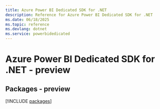 ```yaml
---
title: Azure Power BI Dedicated SDK for .NET
description: Reference for Azure Power BI Dedicated SDK for .NET
ms.date: 06/18/2025
ms.topic: reference
ms.devlang: dotnet
ms.service: powerbidedicated
---
```

# Azure Power BI Dedicated SDK for .NET - preview
## Packages - preview
[!INCLUDE [packages](power-bi-dedicated-index.md)]